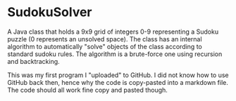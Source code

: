 # SudokuSolver
A Java class that holds a 9x9 grid of integers 0-9 representing a Sudoku puzzle (0 represents an unsolved space). The class has an internal algorithm to automatically "solve" objects of the class according to standard sudoku rules. The algorithm is a brute-force one using recursion and backtracking.

This was my first program I "uploaded" to GitHub. I did not know how to use GitHub back then, hence why the code is copy-pasted into a markdown file. The code should all work fine copy and pasted though.
